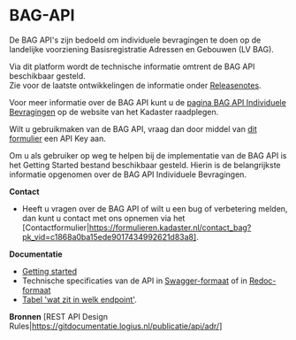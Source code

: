 # BAG-API
De BAG API's zijn bedoeld om individuele bevragingen te doen op de landelijke voorziening Basisregistratie Adressen en Gebouwen (LV BAG).   

Via dit platform wordt de technische informatie omtrent de BAG API beschikbaar gesteld.   
Zie voor de laatste ontwikkelingen de informatie onder [Releasenotes](https://github.com/lvbag/BAG-API/tree/master/Releasenotes).

Voor meer informatie over de BAG API kunt u de [pagina BAG API Individuele Bevragingen](https://www.kadaster.nl/zakelijk/producten/adressen-en-gebouwen/bag-api-individuele-bevragingen) op de website van het Kadaster raadplegen.

Wilt u gebruikmaken van de BAG API, vraag dan door middel van [dit formulier](https://formulieren.kadaster.nl/aanvraag_bag_api_individuele_bevragingen_productie) een API Key aan. 

Om u als gebruiker op weg te helpen bij de implementatie van de BAG API is het Getting Started bestand beschikbaar gesteld. Hierin is de belangrijkste informatie opgenomen over de BAG API Individuele Bevragingen.  
  
__Contact__
* Heeft u vragen over de BAG API of wilt u een bug of verbetering melden, dan kunt u contact met ons opnemen via het [Contactformulier|https://formulieren.kadaster.nl/contact_bag?pk_vid=c1868a0ba15ede9017434992621d83a8].

__Documentatie__    
  
* [Getting started](https://github.com/lvbag/BAG-API/blob/master/Getting%20started.md)
* Technische specificaties van de API in [Swagger-formaat](https://lvbag.github.io/BAG-API/Technische%20specificatie/) of in [Redoc-formaat](https://lvbag.github.io/BAG-API/Technische%20specificatie/Redoc/)
* [Tabel 'wat zit in welk endpoint'](https://github.com/lvbag/BAG-API/blob/master/Documentatie/Tabel_Wat%20zit%20in%20welk%20endpoint_.pdf).

__Bronnen__
[REST API Design Rules|https://gitdocumentatie.logius.nl/publicatie/api/adr/]

